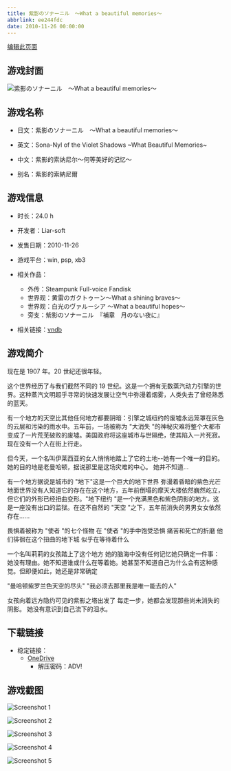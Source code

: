 ```yaml
---
title: 紫影のソナーニル　～What a beautiful memories～
abbrlink: ee244fdc
date: 2010-11-26 00:00:00
---
```

[编辑此页面](https://github.com/ACG-3/ADV3-source/blob/main/source/_posts/games/%E7%B4%AB%E5%BD%B1%E3%81%AE%E3%82%BD%E3%83%8A%E3%83%BC%E3%83%8B%E3%83%AB%E3%80%80%EF%BD%9EWhat%20a%20beautiful%20memories%EF%BD%9E.md)

## 游戏封面

![紫影のソナーニル　～What a beautiful memories～](https://pan.timero.xyz/onedrive/img_lib_001/%E7%B4%AB%E5%BD%B1%E3%81%AE%E3%82%BD%E3%83%8A%E3%83%BC%E3%83%8B%E3%83%AB%E3%80%80%EF%BD%9EWhat%20a%20beautiful%20memories%EF%BD%9E_cover.avif)


## 游戏名称

- 日文：紫影のソナーニル　～What a beautiful memories～
- 英文：Sona-Nyl of the Violet Shadows ~What Beautiful Memories~
- 中文：紫影的索纳尼尔～何等美好的记忆～

- 别名：紫影的索納尼爾


## 游戏信息

- 时长：24.0 h
- 开发者：Liar-soft
- 发售日期：2010-11-26
- 游戏平台：win, psp, xb3
- 相关作品：
   - 外传：Steampunk Full-voice Fandisk
   - 世界观：黄雷のガクトゥーン～What a shining braves～
   - 世界观：白光のヴァルーシア ～What a beautiful hopes～
   - 旁支：紫影のソナーニル　『補章　月のない夜に』

- 相关链接：[vndb](https://vndb.org/v4936)


## 游戏简介

现在是 1907 年。20 世纪还很年轻。

这个世界经历了与我们截然不同的 19 世纪。这是一个拥有无数蒸汽动力引擎的世界。这种蒸汽文明超乎寻常的快速发展让空气中弥漫着烟雾，人类失去了曾经熟悉的蓝天。

有一个地方的天空比其他任何地方都要阴暗：引擎之城纽约的废墟永远笼罩在灰色的云层和污染的雨水中。五年前，一场被称为 "大消失 "的神秘灾难将整个大都市变成了一片荒芜破败的废墟。美国政府将这座城市与世隔绝，使其陷入一片死寂。现在没有一个人在街上行走。

但今天，一个名叫伊莱西亚的女人悄悄地踏上了它的土地--她有一个唯一的目的。她的目的地是老曼哈顿，据说那里是这场灾难的中心。
她并不知道...

有一个地方据说是城市的 "地下"这是一个巨大的地下世界 弥漫着昏暗的紫色光芒地面世界没有人知道它的存在在这个地方，五年前倒塌的摩天大楼依然巍然屹立，但它们的外形已经扭曲变形。"地下纽约 "是一个充满黑色和紫色阴影的地方。这是一座没有出口的监狱。在这不自然的 "天空 "之下，五年前消失的男男女女依然存在......

畏惧着被称为 "使者 "的七个怪物
在 "使者 "的手中饱受恐惧 痛苦和死亡的折磨
他们徘徊在这个扭曲的地下城 似乎在等待着什么

一个名叫莉莉的女孩踏上了这个地方 她的脑海中没有任何记忆她只确定一件事：她没有理由。她不知道谁或什么在等着她。她甚至不知道自己为什么会有这种感觉。但即便如此，她还是非常确定

"曼哈顿紫罗兰色天空的尽头"
"我必须去那里我是唯一能去的人"

女孩向着远方隐约可见的紫影之塔出发了
每走一步，她都会发现那些尚未消失的阴影。
她没有意识到自己流下的泪水。




## 下载链接

- 稳定链接：
    - [OneDrive](https://pan.timero.xyz/onedrive/adv_lib_001/%E7%B4%AB%E5%BD%B1%E3%81%AE%E3%82%BD%E3%83%8A%E3%83%BC%E3%83%8B%E3%83%AB%E3%80%80%EF%BD%9EWhat%20a%20beautiful%20memories%EF%BD%9E)
        - 解压密码：ADV!



## 游戏截图


![Screenshot 1](https://pan.timero.xyz/onedrive/img_lib_001/%E7%B4%AB%E5%BD%B1%E3%81%AE%E3%82%BD%E3%83%8A%E3%83%BC%E3%83%8B%E3%83%AB%E3%80%80%EF%BD%9EWhat%20a%20beautiful%20memories%EF%BD%9E_Screenshot_1.avif)

![Screenshot 2](https://pan.timero.xyz/onedrive/img_lib_001/%E7%B4%AB%E5%BD%B1%E3%81%AE%E3%82%BD%E3%83%8A%E3%83%BC%E3%83%8B%E3%83%AB%E3%80%80%EF%BD%9EWhat%20a%20beautiful%20memories%EF%BD%9E_Screenshot_2.avif)

![Screenshot 3](https://pan.timero.xyz/onedrive/img_lib_001/%E7%B4%AB%E5%BD%B1%E3%81%AE%E3%82%BD%E3%83%8A%E3%83%BC%E3%83%8B%E3%83%AB%E3%80%80%EF%BD%9EWhat%20a%20beautiful%20memories%EF%BD%9E_Screenshot_3.avif)

![Screenshot 4](https://pan.timero.xyz/onedrive/img_lib_001/%E7%B4%AB%E5%BD%B1%E3%81%AE%E3%82%BD%E3%83%8A%E3%83%BC%E3%83%8B%E3%83%AB%E3%80%80%EF%BD%9EWhat%20a%20beautiful%20memories%EF%BD%9E_Screenshot_4.avif)

![Screenshot 5](https://pan.timero.xyz/onedrive/img_lib_001/%E7%B4%AB%E5%BD%B1%E3%81%AE%E3%82%BD%E3%83%8A%E3%83%BC%E3%83%8B%E3%83%AB%E3%80%80%EF%BD%9EWhat%20a%20beautiful%20memories%EF%BD%9E_Screenshot_5.avif)

